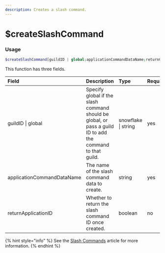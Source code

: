 ```yaml
---
description: Creates a slash command.
---
```


# $createSlashCommand
### Usage
```php
$createSlashCommand[guildID | global;applicationCommandDataName;returnCommandID]
```
This function has three fields.

| Field | Description | Type | Required
| :---- | :---- | :---- | :----
| guildID \| global | Specify global if the slash command should be global, or pass a guild ID to add the command to that guild. | snowflake \| string | yes
| applicationCommandDataName | The name of the slash command data to create. | string | yes
| returnApplicationID | Whether to return the slash command ID once created. | boolean | no

{% hint style="info" %}
See the [Slash Commands](/src/guides/slash-commands.md) article for more information.
{% endhint %}